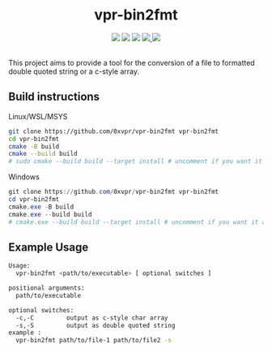 <h1 align="center">vpr-bin2fmt</h1>
<p align="center">
  <img src="https://img.shields.io/badge/Windows-supported-44CC11"/>
  <img src="https://img.shields.io/badge/Mac-supported-44CC11"/>
  <img src="https://img.shields.io/badge/Linux-supported-44CC11"/>
  <a href="https://mit-license.org/"/>
    <img src="https://img.shields.io/badge/License-MIT-44CC11"/>
  </a>
  <img src="https://img.shields.io/github/actions/workflow/status/0xvpr/scct-trainer/docker_build.yml?label=Build"/>
</p>
<br>
This project aims to provide a tool for the conversion of a file to  
formatted double quoted string or a c-style array.

## Build instructions
Linux/WSL/MSYS
```bash
git clone https://github.com/0xvpr/vpr-bin2fmt vpr-bin2fmt
cd vpr-bin2fmt
cmake -B build
cmake --build build
# sudo cmake --build build --target install # uncomment if you want it available globally
```
Windows
```powershell
git clone https://github.com/0xvpr/vpr-bin2fmt vpr-bin2fmt
cd vpr-bin2fmt
cmake.exe -B build
cmake.exe --build build
# cmake.exe --build build --target install # uncomment if you want it available globally
```

## Example Usage
```bash
Usage:
  vpr-bin2fmt <path/to/executable> [ optional switches ]

positional arguments:
  path/to/executable

optional switches:
  -c,-C         output as c-style char array
  -s,-S         output as double quoted string
example :
  vpr-bin2fmt path/to/file-1 path/to/file2 -s
```

